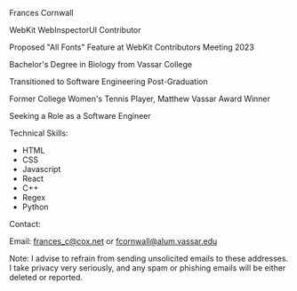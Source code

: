Frances Cornwall

WebKit WebInspectorUI Contributor

Proposed "All Fonts" Feature at WebKit Contributors Meeting 2023

Bachelor's Degree in Biology from Vassar College

Transitioned to Software Engineering Post-Graduation

Former College Women's Tennis Player, Matthew Vassar Award Winner

Seeking a Role as a Software Engineer

Technical Skills:

- HTML
- CSS
- Javascript
- React
- C++
- Regex
- Python

Contact:

Email: frances_c@cox.net or fcornwall@alum.vassar.edu

Note: I advise to refrain from sending unsolicited emails to these addresses. I take privacy very seriously, and any spam or phishing emails will be either deleted or reported.
